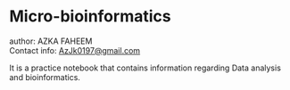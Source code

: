 # Micro-bioinformatics

author: AZKA FAHEEM <br>
Contact info: AzJk0197@gmail.com <br>

It is a practice notebook that contains information regarding Data analysis and bioinformatics.
